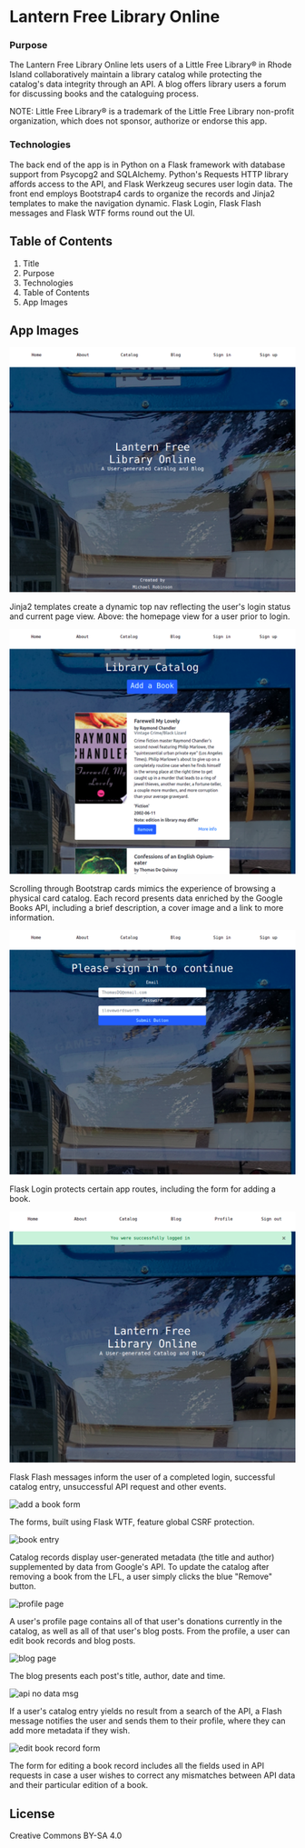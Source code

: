 # Lantern Free Library Online

### Purpose

The Lantern Free Library Online lets users of a Little Free Library® in Rhode Island collaboratively maintain a library catalog while protecting the catalog's data integrity through an API. A blog offers library users a forum for discussing books and the cataloguing process.

NOTE: Little Free Library® is a trademark of the Little Free Library non-profit organization, which does not sponsor, authorize or endorse this app.

### Technologies

The back end of the app is in Python on a Flask framework with database support from Psycopg2 and SQLAlchemy. Python's Requests HTTP library affords access to the API, and Flask Werkzeug secures user login data. The front end employs Bootstrap4 cards to organize the records and Jinja2 templates to make the navigation dynamic. Flask Login, Flask Flash messages and Flask WTF forms round out the UI.

## Table of Contents

1. Title
2. Purpose
3. Technologies
4. Table of Contents
5. App Images

## App Images

![homepage image](README_images/lantern_home.png)

Jinja2 templates create a dynamic top nav reflecting the user's login status and current page view. Above: the homepage view for a user prior to login.

![catalog homepage image](README_images/lantern_catalog.png)

Scrolling through Bootstrap cards mimics the experience of browsing a physical card catalog. Each record presents data enriched by the Google Books API, including a brief description, a cover image and a link to more information.

![sign in page](README_images/lantern_signin.png)

Flask Login protects certain app routes, including the form for adding a book.

![homepage with flash msg](README_images/lantern_flash.png)

Flask Flash messages inform the user of a completed login, successful catalog entry, unsuccessful API request and other events.

![add a book form](README_images/addbook.png)

The forms, built using Flask WTF, feature global CSRF protection.

![book entry](README_images/book.png)

Catalog records display user-generated metadata (the title and author) supplemented by data from Google's API. To update the catalog after removing a book from the LFL, a user simply clicks the blue "Remove" button. 

![profile page](README_images/profile.png)

A user's profile page contains all of that user's donations currently in the catalog, as well as all of that user's blog posts. From the profile, a user can edit book records and blog posts.

![blog page](README_images/blog.png)

The blog presents each post's title, author, date and time.

![api no data msg](README_images/apierrmsg.png)

If a user's catalog entry yields no result from a search of the API, a Flash message notifies the user and sends them to their profile, where they can add more metadata if they wish.

![edit book record form](README_images/bookform.png)

The form for editing a book record includes all the fields used in API requests in case a user wishes to correct any mismatches between API data and their particular edition of a book.

## License

Creative Commons BY-SA 4.0